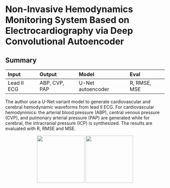 # Non-Invasive Hemodynamics Monitoring System Based on Electrocardiography via Deep Convolutional Autoencoder

## Summary

|   Input   |   Output   |    Model   |    Eval    |
| :-------- | :--------- | :--------- | :--------- |
| Lead II ECG | ABP, CVP, PAP | U-Net autoencoder | R, RMSE, MSE |

The author use a U-Net variant model to generate cardiovascular and cerebral hemodynamic waveforms from lead II ECG. For cardiovascular hemodynimics: the arterial blood pressure (ABP), central venous pressure (CVP), and pulmonary arterial pressure (PAP) are generated while for cerebral, the intracranial pressure (ICP) is synthesized. The results are evaluated with R, RMSE and MSE. 

<p align="center">
  <img src="/assets/genwave1.png" width="150" />
  <img src="/assets/genwave2.png" width="150" />
</p>
